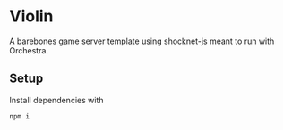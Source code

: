 # Violin
A barebones game server template using shocknet-js meant to run with Orchestra.

## Setup
Install dependencies with
```
npm i
```
